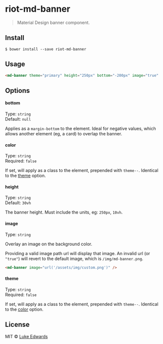 # riot-md-banner

> Material Design banner component.


## Install

```
$ bower install --save riot-md-banner
```

## Usage

```html
<md-banner theme="primary" height="250px" bottom="-200px" image="true" />
```


## Options

#### bottom

Type: `string`<br>
Default: `null`

Applies as a `margin-bottom` to the element. Ideal for negative values, which allows another element (eg, a card) to overlap the banner.


#### color

Type: `string`<br>
Required: `false`

If set, will apply as a class to the element, prepended with `theme--`. Identical to the [theme](#theme) option.

#### height

Type: `string`<br>
Default: `30vh`

The banner height. Must include the units, eg: `250px`, `10vh`.

#### image

Type: `string`

Overlay an image on the background color. 

Providing a valid image path url will display that image. An invalid url (or `"true"`) will revert to the default image, which is `/img/md-banner.png`.

```html
<md-banner image="url('/assets/img/custom.png')" />
```

#### theme

Type: `string`<br>
Required: `false`

If set, will apply as a class to the element, prepended with `theme--`. Identical to the [color](#color) option.

## License

MIT © [Luke Edwards](https://github.com/lukeed)
